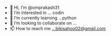 - 👋 Hi, I’m @omprakash31
- 👀 I’m interested in ... codin
- 🌱 I’m currently learning ...python
- 💞️ I’m looking to collaborate on ...
- 📫 How to reach me ...bikisahoo02@gmail.com

<!---
omprakash31/omprakash31 is a ✨ special ✨ repository because its `README.md` (this file) appears on your GitHub profile.
You can click the Preview link to take a look at your changes.
--->
